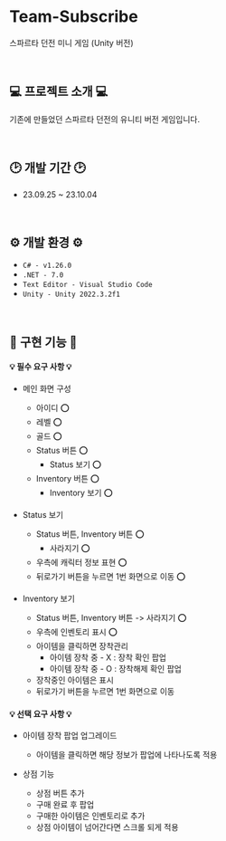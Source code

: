 # Team-Subscribe

스파르타 던전 미니 게임 (Unity 버전)

<br>

## 💻 프로젝트 소개 💻

기존에 만들었던 스파르타 던전의 유니티 버전 게임입니다.

<br>

## 🕑 개발 기간 🕑

- 23.09.25 ~ 23.10.04

<br>

## ⚙️ 개발 환경 ⚙️

- `C# - v1.26.0`
- `.NET - 7.0`
- `Text Editor - Visual Studio Code`
- `Unity - Unity 2022.3.2f1`

<br>

## 🔫 구현 기능 🔫

#### 💡 필수 요구 사항 💡

- 메인 화면 구성

  - 아이디 ⭕️
  - 레벨 ⭕️
  - 골드 ⭕️
  - Status 버튼 ⭕️
    - Status 보기 ⭕️
  - Inventory 버튼 ⭕️
    - Inventory 보기 ⭕️

- Status 보기

  - Status 버튼, Inventory 버튼 ⭕️
    - 사라지기 ⭕️
  - 우측에 캐릭터 정보 표현 ⭕️
  - 뒤로가기 버튼을 누르면 1번 화면으로 이동 ⭕️

- Inventory 보기
  - Status 버튼, Inventory 버튼 -> 사라지기 ⭕️
  - 우측에 인벤토리 표시 ⭕️
  - 아이템을 클릭하면 장착관리
    - 아이템 장착 중 - X : 장착 확인 팝업
    - 아이템 장착 중 - O : 장착해제 확인 팝업
  - 장착중인 아이템은 표시
  - 뒤로가기 버튼을 누르면 1번 화면으로 이동

#### 💡 선택 요구 사항 💡

- 아이템 장착 팝업 업그레이드

  - 아이템을 클릭하면 해당 정보가 팝업에 나타나도록 적용

- 상점 기능
  - 상점 버튼 추가
  - 구매 완료 후 팝업
  - 구매한 아이템은 인벤토리로 추가
  - 상점 아이템이 넘어간다면 스크롤 되게 적용
